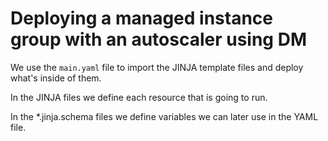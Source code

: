 # Deploying a managed instance group with an autoscaler using DM

We use the `main.yaml` file to import the JINJA template files and deploy what's inside of them.

In the JINJA files we define each resource that is going to run.

In the *.jinja.schema files we define variables we can later use in the YAML file.
